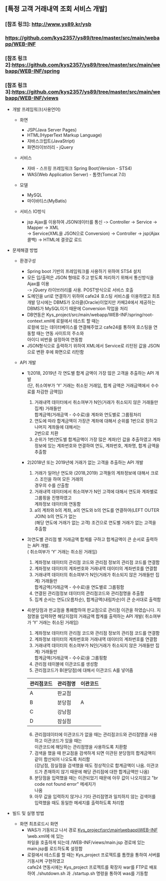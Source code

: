 ## [특정 고객 거래내역 조회 서비스 개발]
### [참조 링크]: http://www.ys89.kr/ysb

### https://github.com/kys2357/ys89/tree/master/src/main/webapp/WEB-INF
### [참조 링크2]:https://github.com/kys2357/ys89/tree/master/src/main/webapp/WEB-INF/spring
### [참조 링크3]:https://github.com/kys2357/ys89/tree/master/src/main/webapp/WEB-INF/views

* 개발 프레임워크(사용언어)
  * 화면
    * JSP(Java Server Pages)
    * HTML(HyperText Markup Language)
    * 자바스크립트(JavaStript)
    * 화면라이브러리 - jQuery
    
  * 서비스
    * 자바 - 스프링 프레임워크 Spring Boot(Version - STS4)
    * WAS(Web Application Server) - 톰캣(Tomcat 7.0)
    
  * 모델
    * MySQL
    * 마이바티스(MyBatis)
    
  * 서비스 IO방식
    * jsp Ajax를 이용하여 JSON데이터를 통신 -> Controller -> Service -> Mapper -> XML<br>
    -> Service(XML을 JSON으로 Conversion) -> Controller -> jsp(Ajax 콜백) -> HTML에 결괏값 로드

* 문제해결 방법
  * 환경구성
    * Spring boot 기반의 프레임워크를 사용하기 위하여 STS4 설치
    * 모든 입/출력은 JSON 형태로 주고 받도록 처리하기 위해서 통신방식을 Ajax를 이용<br>
    -> jQuery 라이브러리를 사용. POST방식으로 서비스 호출
    * 도메인을 url로 연결하기 위하여 cafe24 호스팅 서비스를 이용하였고 최초 개발 당시에는 DBMS가 오라클(Oracle)이었지만 카페24에서 제공하는 DBMS가 MySQL이기 때문에 Conversion 작업을 처리
    * DB연동은 Kys_project/src/main/webapp/WEB-INF/spring/root-context.xml에 로컬에서 테스트 할 때는<br>
    로컬에 있는 데이터베이스를 연결해주었고 cafe24를 통하여 호스팅을 연동할 때는 연동 사이트의 주소와<br>
    아이디 비번을 설정하여 연동함
    * JSON형식으로 출력하기 위하여 XML에서 Service로 리턴된 값을 JSON으로 변환 후에 화면으로 리턴함
    
  * API 개발
    * 1)2018, 2019년 각 연도별 합계 금액이 가장 많은 고객을 추출하는 API 개발
    <br>(단, 취소여부가 ‘Y’ 거래는 취소된 거래임, 합계 금액은 거래금액에서 수수료를 차감한 금액임)
      1. 거래내역 데이터에서 취소여부가 N인(거래가 취소되지 않은 거래들만 집계) 거래들만<br>
      합계금액(거래금액 - 수수료)을 계좌와 연도별로 그룹핑처리
      2. 연도에 따라 합계금액이 가장큰 계좌에 대해서 순위를 1번으로 정하고 나머지 계좌들에 대해서는<br>2번으로 치환
      3. 순위가 1번(연도별 합계금액이 가장 많은 계좌)인 값을 추출하였고 계좌정보에 있는 계좌번호와 연결하여 연도, 계좌번호, 계좌명, 합계 금액을
      추출함
    * 2)2018년 또는 2019년에 거래가 없는 고객을 추출하는 API 개발
      1. 거래가 일어난 연도와 (2018,2019) 고객들의 계좌정보에 대해서 크로스 조인을 하여 모든 거래의<br>
      경우의 수를 산출함
      2.  거래내역 데이터에서 취소여부가 N인 고객에 대해서 연도와 계좌별로 그룹핑을 진행하였고<br>
      계좌정보 데이터와 연동함
      3.  a의 계좌와 b의 계좌, a의 연도와 b의 연도를 연결하여(LEFT OUTER JOIN) b의 연도가 없는<br>
      (해당 연도에 거래가 없는 고객) 조건으로 연도별 거래가 없는 고객을 추출함
    
    * 3)연도별 관리점 별 거래금액 합계를 구하고 합계금액이 큰 순서로 출력하는 API 개발.<br>( 취소여부가 ‘Y’ 거래는 취소된 거래임)
      1. 계좌정보 데이터의 관리점 코드와 관리점 정보의 관리점 코드를 연결함
      2. 계좌정보 데이터의 계좌번호와 거래내역 데이터의 계좌번호를 연결함
      3. 거래내역 데이터의 취소여부가 N인(거래가 취소되지 않은 거래들만 집계) 거래들만<br>
      합계금액(거래금액 - 수수료)을 연도별로 그룹핑함
      4. 연결된 관리점정보 데이터의 관리점코드와 관리점명을 추출함
      5. 집계 순서는 연도(오름차순), 합계금액(내림차순)이 큰 순서대로 출력함
    
    * 4)분당점과 판교점을 통폐합하여 판교점으로 관리점 이관을 하였습니다. 지점명을 입력하면 해당지점의 거래금액 합계를 출력하는 API 개발( 취소여부가 ‘Y’ 거래는 취소된 거래임)
      1. 계좌정보 데이터의 관리점 코드와 관리점 정보의 관리점 코드를 연결함
      2. 계좌정보 데이터의 계좌번호와 거래내역 데이터의 계좌번호를 연결함
      3. 거래내역 데이터의 취소여부가 N인(거래가 취소되지 않은 거래들만 집계) 거래들만<br>
      합계금액(거래금액 - 수수료)을 그룹핑함
      4. 관리점 테이블에 이관코드를 생성함
      5. 관리점코드가 B(분당점)에 대해서 이관코드 A를 넣어줌<br>

      관리점코드|관리점명|이관코드|
      ---|---|---|
      A|판교점||
      B|분당점|A|
      C|강남점||
      D|잠실점||
      6. 관리점데이터에 이관코드가 없을 때는 관리점코드와 관리점명을 사용하고 이관코드가 있을 때는<br>
      이관코드에 해당하는 관리점명을 사용하도록 치환함
      7. 검색을 했을 때 판교점을 검색하게 되면 이관된 분당점의 합계금액이 같이 합산되어 나오도록 처리함<br>
      (강남점, 잠실점을 검색했을 때도 정상적으로 합계금액이 나옴. 이관코드가 존재하지 않기 때문에 해당 관리점에 대한 합계금액만 나옴)
      8. 분당점을 입력했을 때는 이관되었기 때문에 아무 값이 나오지않고 "br code not found error" 메세지가<br>
      나옴
      9. 아무 값을 입력하지 않거나 기타 관리점명과 일치하지 않는 검색어를 입력했을 때도 동일한 메세지를 출력하도록 처리함
  
* 빌드 및 실행 방법
  * 화면 최초로드시 화면
    * WAS가 기동되고 나서 경로 [Kys_project\src\main\webapp\WEB-INF](https://github.com/kys2357/ys89/tree/master/src/main/webapp/WEB-INF)
    \web.xml에 <welcome-file-list>에 있는<br>
  </welcome-file> 파일을 호출하게 되는데 /WEB-INF/views/main.jsp 경로에 있는 main.jsp를 로드하도록 설정함
    * 로컬에서 테스트를 할 때는 Kys_project 프로젝트를 톰캣을 통하여 서버를 기동시켜 구현하였고<br>
    cafe24 연동시에는 Kys_project 프로젝트를 확장자 war를 FTP로 배포하여 ./shutdown.sh 과 ./startup.sh 명령을 통하여 was를 기동함
